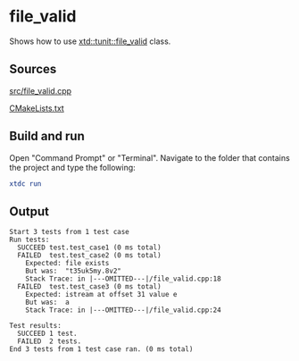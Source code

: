 # file_valid

Shows how to use [xtd::tunit::file_valid](https://gammasoft71.github.io/xtd/reference_guides/latest/classxtd_1_1tunit_1_1file__valid.html) class.

## Sources

[src/file_valid.cpp](src/file_valid.cpp)

[CMakeLists.txt](CMakeLists.txt)

## Build and run

Open "Command Prompt" or "Terminal". Navigate to the folder that contains the project and type the following:

```cmake
xtdc run
```

## Output

```
Start 3 tests from 1 test case
Run tests:
  SUCCEED test.test_case1 (0 ms total)
  FAILED  test.test_case2 (0 ms total)
    Expected: file exists
    But was:  "t35uk5my.8v2"
    Stack Trace: in |---OMITTED---|/file_valid.cpp:18
  FAILED  test.test_case3 (0 ms total)
    Expected: istream at offset 31 value e
    But was:  a
    Stack Trace: in |---OMITTED---|/file_valid.cpp:24

Test results:
  SUCCEED 1 test.
  FAILED  2 tests.
End 3 tests from 1 test case ran. (0 ms total)
```
